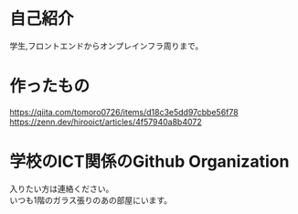 # 自己紹介
学生,フロントエンドからオンプレインフラ周りまで。

# 作ったもの
https://qiita.com/tomoro0726/items/d18c3e5dd97cbbe56f78<br>
https://zenn.dev/hirooict/articles/4f57940a8b4072

# 学校のICT関係のGithub Organization
入りたい方は連絡ください。<br>
いつも1階のガラス張りのあの部屋にいます。
